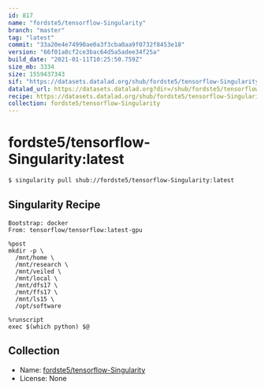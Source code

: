 ```yaml
---
id: 817
name: "fordste5/tensorflow-Singularity"
branch: "master"
tag: "latest"
commit: "33a20e4e74990ae0a3f3cba0aa9f0732f8453e18"
version: "66f01a8cf2ce3bac64d5a5adee34f25a"
build_date: "2021-01-11T10:25:50.759Z"
size_mb: 3334
size: 1559437343
sif: "https://datasets.datalad.org/shub/fordste5/tensorflow-Singularity/latest/2021-01-11-33a20e4e-66f01a8c/66f01a8cf2ce3bac64d5a5adee34f25a.simg"
datalad_url: https://datasets.datalad.org?dir=/shub/fordste5/tensorflow-Singularity/latest/2021-01-11-33a20e4e-66f01a8c/
recipe: https://datasets.datalad.org/shub/fordste5/tensorflow-Singularity/latest/2021-01-11-33a20e4e-66f01a8c/Singularity
collection: fordste5/tensorflow-Singularity
---
```


# fordste5/tensorflow-Singularity:latest

```bash
$ singularity pull shub://fordste5/tensorflow-Singularity:latest
```

## Singularity Recipe

```singularity
Bootstrap: docker
From: tensorflow/tensorflow:latest-gpu

%post
mkdir -p \
  /mnt/home \
  /mnt/research \
  /mnt/veiled \
  /mnt/local \
  /mnt/dfs17 \
  /mnt/ffs17 \
  /mnt/ls15 \
  /opt/software

%runscript
exec $(which python) $@
```

## Collection

 - Name: [fordste5/tensorflow-Singularity](https://github.com/fordste5/tensorflow-Singularity)
 - License: None

